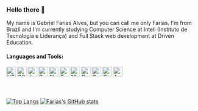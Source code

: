 ### Hello there 👋

My name is Gabriel Farias Alves, but you can call me only Farias. I'm from Brazil and I'm currently studying Computer Science at Inteli (Instituto de Tecnologia e Liderança) and Full Stack web development at Driven Education.

#### Languages and Tools:
<img align="left" alt="HTML5" height="25px" src="https://img.shields.io/badge/HTML5-E34F26?style=for-the-badge&logo=html5&logoColor=white" />
<img align="left" alt="CSS3" height="25px" src="https://img.shields.io/badge/CSS3-1572B6?style=for-the-badge&logo=css3&logoColor=white" />
<img align="left" alt="Javascript" height="25px" src="https://img.shields.io/badge/JavaScript-323330?style=for-the-badge&logo=javascript&logoColor=F7DF1E" />
<img align="left" alt="React" height="25px" src="https://img.shields.io/badge/React-20232A?style=for-the-badge&logo=react&logoColor=61DAFB" />
<img align="left" alt="NodeJs" height="25px" src="https://img.shields.io/badge/Node.js-339933?style=for-the-badge&logo=nodedotjs&logoColor=white" />
<img align="left" alt="Typescript" height="25px" src="https://img.shields.io/badge/TypeScript-007ACC?style=for-the-badge&logo=typescript&logoColor=white" />
<img align="left" alt="MongoDb" height="25px" src="https://img.shields.io/badge/MongoDB-4EA94B?style=for-the-badge&logo=mongodb&logoColor=white" />
<img align="left" alt="PostgreSQL" height="25px" src="https://img.shields.io/badge/PostgreSQL-316192?style=for-the-badge&logo=postgresql&logoColor=white" />
<img align="left" alt="C" height="25px" src="https://img.shields.io/badge/C-00599C?style=for-the-badge&logo=c&logoColor=white" />
<img align="left" alt="C++" height="25px" src="https://img.shields.io/badge/C%2B%2B-00599C?style=for-the-badge&logo=c%2B%2B&logoColor=white" />
<img align="left" alt="Arduino" height="25px" src="https://img.shields.io/badge/Arduino-00979D?style=for-the-badge&logo=Arduino&logoColor=white" />

<br />
<br />
<br />
<br />

[![Top Langs](https://github-readme-stats.vercel.app/api/top-langs/?username=farias-77&layout=compact)](https://github.com/anuraghazra/github-readme-stats)
[![Farias's GitHub stats](https://github-readme-stats.vercel.app/api?username=farias-77&hide=stars,issues,contribs)](https://github.com/anuraghazra/github-readme-stats)
